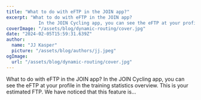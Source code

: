 ```yaml
---
title: "What to do with eFTP in the JOIN app?"
excerpt: "What to do with eFTP in the JOIN app?
            In the JOIN Cycling app, you can see the eFTP at your profile in the training statistics overview. This is your estimated FTP. We have noticed that th"
coverImage: "/assets/blog/dynamic-routing/cover.jpg"
date: "2024-02-05T15:59:31.639Z"
author:
  name: "JJ Kasper"
  picture: "/assets/blog/authors/jj.jpeg"
ogImage:
  url: "/assets/blog/dynamic-routing/cover.jpg"
---
```


What to do with eFTP in the JOIN app?
            In the JOIN Cycling app, you can see the eFTP at your profile in the training statistics overview. This is your estimated FTP. We have noticed that this feature is…